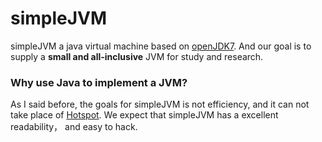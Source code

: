 # simpleJVM

simpleJVM a java virtual machine based on [openJDK7](http://openjdk.java.net/). And our goal is to supply a **small and all-inclusive** JVM for study and research.


### Why use Java to implement a JVM?

As I said before, the goals for simpleJVM is not efficiency, and it can not take place of [Hotspot](http://www.oracle.com/technetwork/java/javase/tech/index-jsp-136373.html). We expect that simpleJVM has a excellent readability， and easy to hack.


